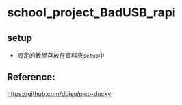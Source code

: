 # school_project_BadUSB_rapi



## setup

- 設定的教學存放在資料夾`setup`中 

## Reference:

https://github.com/dbisu/pico-ducky